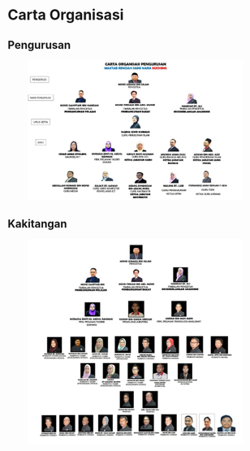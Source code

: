 # Carta Organisasi

## Pengurusan

<figure><img src="../../../.gitbook/assets/image (11).png" alt=""><figcaption></figcaption></figure>

## Kakitangan

<figure><img src="../../../.gitbook/assets/image (12).png" alt=""><figcaption></figcaption></figure>

